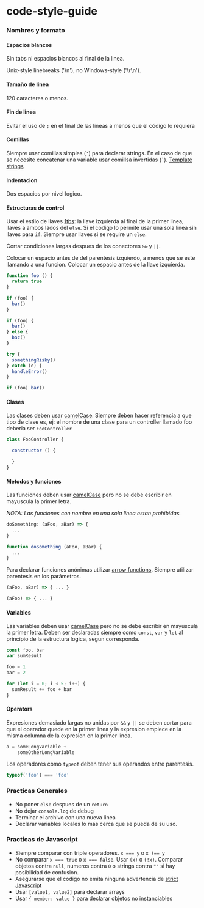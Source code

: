 # code-style-guide

### Nombres y formato

#### Espacios blancos

Sin tabs ni espacios blancos al final de la linea.

Unix-style linebreaks ('\n'), no Windows-style ('\r\n').

#### Tamaño de linea

120 caracteres o menos.

#### Fin de linea

Evitar el uso de `;` en el final de las lineas a menos que el código lo requiera

#### Comillas
Siempre usar comillas simples (`'`) para declarar strings. 
En el caso de que se necesite concatenar una variable usar comillsa invertidas (`` ` ``). [Template strings](https://developer.mozilla.org/en/docs/Web/JavaScript/Reference/template_strings)

#### Indentacion

Dos espacios por nivel logico.

#### Estructuras de control

Usar el estilo de llaves [1tbs](http://eslint.org/docs/rules/brace-style.html#1tbs): la llave izquierda al final de la primer linea, llaves a ambos lados del `else`.
Si el código lo permite usar una sola linea sin llaves para `if`.
Siempre usar llaves si se require un `else`.
 
Cortar condiciones largas despues de los conectores `&&` y `||`.

Colocar un espacio antes de del parentesis izquierdo, a menos que se este llamando a una funcion.
Colocar un espacio antes de la llave izquierda.

```javascript
function foo () {
  return true
}

if (foo) {
  bar()
}

if (foo) {
  bar()
} else {
  baz()
}

try {
  somethingRisky()
} catch (e) {
  handleError()
}

if (foo) bar()
```

#### Clases
Las clases deben usar [camelCase](https://en.wikipedia.org/wiki/CamelCase). 
Siempre deben hacer referencia a que tipo de clase es, ej: el nombre de una clase para un controller llamado foo deberia ser `FooController`

```javascript
class FooController {

  constructor () {

  }
}
```

#### Metodos y funciones

Las funciones deben usar [camelCase](https://en.wikipedia.org/wiki/CamelCase) pero no se debe escribir en mayuscula la primer letra.

*NOTA: Las funciones con nombre en una sola linea estan prohibidas.*

```javascript
doSomething: (aFoo, aBar) => {
  ...
}
```
```javascript
function doSomething (aFoo, aBar) {
  ...
}
```
Para declarar funciones anónimas utilizar [arrow functions](https://developer.mozilla.org/en/docs/Web/JavaScript/Reference/Functions/Arrow_functions).
Siempre utilizar parentesis en los parámetros.

```javascript
(aFoo, aBar) => { ... }

(aFoo) => { ... }
```
#### Variables

Las variables deben usar [camelCase](https://en.wikipedia.org/wiki/CamelCase) pero no se debe escribir en mayuscula la primer letra.
Deben ser declaradas siempre como `const`, `var` y `let` al principio de la estructura logica, segun corresponda.

```javascript
const foo, bar
var sumResult

foo = 1
bar = 2

for (let i = 0; i < 5; i++) {
  sumResult += foo + bar
}
```

#### Operators

Expresiones demasiado largas no unidas por `&&` y `||` se deben cortar para que el operador quede en la primer linea y la expresion empiece en la misma columna de la expresion en la primer linea.

```javascript
a = someLongVariable + 
    someOtherLongVariable
```

Los operadores como `typeof` deben tener sus operandos entre parentesis.
```javascript
typeof('foo') === 'foo'
```
### Practicas Generales
- No poner `else` despues de un `return`
- No dejar `console.log` de debug 
- Terminar el archivo con una nueva linea 
- Declarar variables locales lo más cerca que se pueda de su uso.

### Practicas de Javascript 
- Siempre comparar con triple operadores. `x === y` o `x !== y`
- No comparar `x === true` o `x === false`. Usar `(x)` o `(!x)`. Comparar objetos contra `null`, numeros contra `0` o strings contra `""` si hay posibilidad de confusion.
- Asegurarse que el codigo no emita ninguna advertencia de [strict Javascript](https://developer.mozilla.org/en-US/docs/Web/JavaScript/Reference/Strict_mode/Transitioning_to_strict_mode)
- Usar `[value1, value2]` para declarar arrays
- Usar `{ member: value }` para declarar objetos no instanciables
